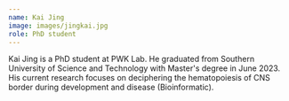 ```yaml
---
name: Kai Jing
image: images/jingkai.jpg
role: PhD student
---
```

Kai Jing is a PhD student at PWK Lab. He graduated from Southern University of Science and Technology with Master's degree in June 2023. His current research focuses on deciphering the hematopoiesis of CNS border during development and disease (Bioinformatic).

